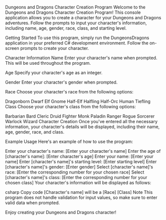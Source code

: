 Dungeons and Dragons Character Creation Program
Welcome to the Dungeons and Dragons Character Creation Program! This console application allows you to create a character for your Dungeons and Dragons adventures. Follow the prompts to input your character's information, including name, age, gender, race, class, and starting level.

Getting Started
To use this program, simply run the DungeonsDragons application in your preferred C# development environment. Follow the on-screen prompts to create your character.

Character Information
Name
Enter your character's name when prompted. This will be used throughout the program.

Age
Specify your character's age as an integer.

Gender
Enter your character's gender when prompted.

Race
Choose your character's race from the following options:

Dragonborn
Dwarf
Elf
Gnome
Half-Elf
Halfling
Half-Orc
Human
Tiefling
Class
Choose your character's class from the following options:

Barbarian
Bard
Cleric
Druid
Fighter
Monk
Paladin
Ranger
Rogue
Sorcerer
Warlock
Wizard
Character Creation
Once you've entered all the necessary information, your character's details will be displayed, including their name, age, gender, race, and class.

Example Usage
Here's an example of how to use the program:

Enter your character's name: [Enter your character's name]
Enter the age of [character's name]: [Enter character's age]
Enter your name: [Enter your name]
Enter [character's name]'s starting level: [Enter starting level]
Enter [character's name]'s gender: [Enter gender]
Select [character's name]'s race: [Enter the corresponding number for your chosen race]
Select [character's name]'s class: [Enter the corresponding number for your chosen class]
Your character's information will be displayed as follows:

csharp
Copy code
[Character's name] will be a [Race] [Class]
Note
This program does not handle validation for input values, so make sure to enter valid data when prompted.

Enjoy creating your Dungeons and Dragons character!
